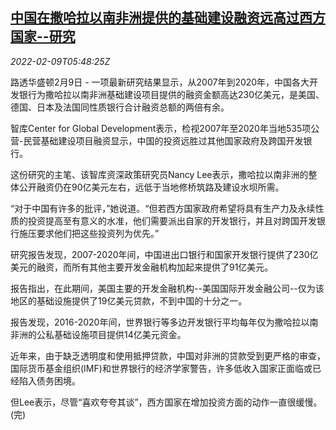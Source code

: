 <!--1644386462000-->
[中国在撒哈拉以南非洲提供的基础建设融资远高过西方国家--研究](https://cn.reuters.com/article/china-africa-infrastructure-financing-02-idCNKBS2KE0EA)
------

<div><i>2022-02-09T05:48:25Z</i></div><p>路透华盛顿2月9日 - 一项最新研究结果显示，从2007年到2020年，中国各大开发银行为撒哈拉以南非洲基础建设项目提供的融资金额高达230亿美元，是美国、德国、日本及法国同性质银行合计融资总额的两倍有余。</p><p>智库Center for Global Development表示，检视2007年至2020年当地535项公营-民营基础建设项目融资显示，中国的投资远胜过其他国家政府及跨国开发银行。</p><p>这份研究的主笔、该智库资深政策研究员Nancy Lee表示，撒哈拉以南非洲的整体公开融资仍在90亿美元左右，远低于当地修桥筑路及建设水坝所需。</p><p>“对于中国有许多的批评，”她说道。“但若西方国家政府希望将具有生产力及永续性质的投资提高至有意义的水准，他们需要派出自家的开发银行，并且对跨国开发银行施压要求他们把这些投资列为优先。”</p><p>研究报告发现，2007-2020年间，中国进出口银行和国家开发银行提供了230亿美元的融资，而所有其他主要开发金融机构加起来提供了91亿美元。</p><p>报告指出，在此期间，美国主要的开发金融机构--美国国际开发金融公司--仅为该地区的基础设施提供了19亿美元贷款，不到中国的十分之一。</p><p>报告发现，2016-2020年间，世界银行等多边开发银行平均每年仅为撒哈拉以南非洲的公私基础设施项目提供14亿美元资金。</p><p>近年来，由于缺乏透明度和使用抵押贷款，中国对非洲的贷款受到更严格的审查，国际货币基金组织(IMF)和世界银行的经济学家警告，许多低收入国家正面临或已经陷入债务困境。</p><p>但Lee表示，尽管“喜欢夸夸其谈”，西方国家在增加投资方面的动作一直很缓慢。(完)</p>
